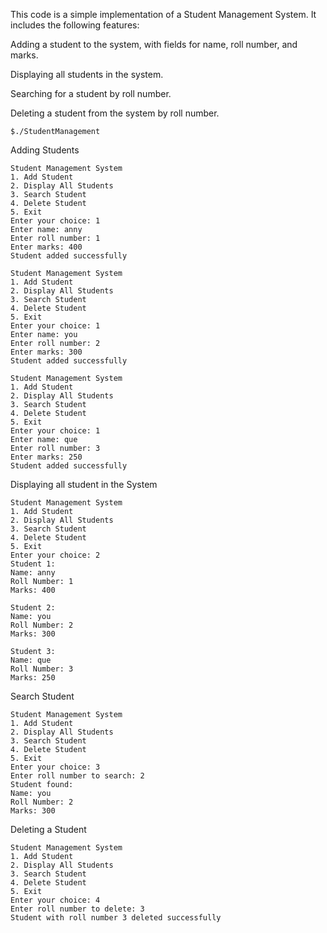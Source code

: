 This code is a simple implementation of a Student Management System. It includes the following features:

Adding a student to the system, with fields for name, roll number, and marks.

Displaying all students in the system.

Searching for a student by roll number.

Deleting a student from the system by roll number.

	$./StudentManagement

Adding Students

	Student Management System
	1. Add Student
	2. Display All Students
	3. Search Student
	4. Delete Student
	5. Exit
	Enter your choice: 1
	Enter name: anny
	Enter roll number: 1
	Enter marks: 400
	Student added successfully
	
	Student Management System
	1. Add Student
	2. Display All Students
	3. Search Student
	4. Delete Student
	5. Exit
	Enter your choice: 1
	Enter name: you
	Enter roll number: 2
	Enter marks: 300
	Student added successfully

	Student Management System
	1. Add Student
	2. Display All Students
	3. Search Student
	4. Delete Student
	5. Exit
	Enter your choice: 1
	Enter name: que
	Enter roll number: 3
	Enter marks: 250
	Student added successfully

Displaying all student in the System

	Student Management System
	1. Add Student
	2. Display All Students
	3. Search Student
	4. Delete Student
	5. Exit
	Enter your choice: 2
	Student 1:
	Name: anny
	Roll Number: 1
	Marks: 400

	Student 2:
	Name: you
	Roll Number: 2
	Marks: 300

	Student 3:
	Name: que
	Roll Number: 3
	Marks: 250
	
Search Student

	Student Management System
	1. Add Student
	2. Display All Students
	3. Search Student
	4. Delete Student
	5. Exit
	Enter your choice: 3
	Enter roll number to search: 2
	Student found:
	Name: you
	Roll Number: 2
	Marks: 300
	
Deleting a Student

	Student Management System
	1. Add Student
	2. Display All Students
	3. Search Student
	4. Delete Student
	5. Exit
	Enter your choice: 4
	Enter roll number to delete: 3
	Student with roll number 3 deleted successfully
